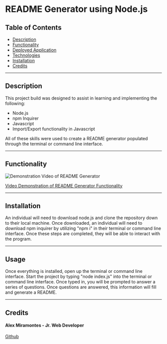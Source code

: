 # README Generator using Node.js


## Table of Contents

- [Description](#description)
- [Functionality](#functionality)
- [Deployed Application](#deployed-application)
- [Technologies](#technologies)
- [Installation](#installation)
- [Credits](#credits)

---

## Description

This project build was designed to assist in learning and implementing the following:
- Node.js
- npm Inquirer
- Javascript
- Import/Export functionality in Javascript

All of these skills were used to create a README generator populated through the terminal or command line interface.

---

## Functionality

![Demonstration Video of README Generator](./assets/images/functionality_demonstration_readme_generator.gif)

[Video Demonstration of README Generator Functionality](./assets/images/video_demonstrating_functionality_readme_generator.mp4)

---

## Installation

An individual will need to download node.js and clone the repository down to their local machine. Once downloaded, an individual will need to download npm inquirer by utilizing "npm i" in their terminal or command line interface. Once these steps are completed, they will be able to interact with the program.

---

## Usage

Once everything is installed, open up the terminal or command line interface. Start the project by typing "node index.js" into the terminal or command line interface. Once typed in, you will be prompted to answer a series of questions. Once questions are answered, this information will fill and generate a README.  

---

## Credits

#### Alex Miramontes - Jr. Web Developer

[Github](https://www.github.com/amiramonte)